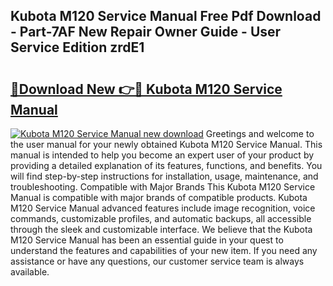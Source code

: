 ## Kubota M120 Service Manual Free Pdf Download - Part-7AF New Repair Owner Guide - User Service Edition zrdE1

# <h2><a href="http://bc93148.oget.top/?id=Kubota+M120+Service+Manual">🔗Download New 👉🔴 Kubota M120 Service Manual</a></h2>

[![Kubota M120 Service Manual new download](https://i.imgur.com/5g1atiW.png)](http://bc93148.oget.top/?id=Kubota+M120+Service+Manual)
Greetings and welcome to the user manual for your newly obtained Kubota M120 Service Manual. This manual is intended to help you become an expert user of your product by providing a detailed explanation of its features, functions, and benefits. You will find step-by-step instructions for installation, usage, maintenance, and troubleshooting. Compatible with Major Brands This Kubota M120 Service Manual is compatible with major brands of compatible products. Kubota M120 Service Manual advanced features include image recognition, voice commands, customizable profiles, and automatic backups, all accessible through the sleek and customizable interface. We believe that the Kubota M120 Service Manual has been an essential guide in your quest to understand the features and capabilities of your new item. If you need any assistance or have any questions, our customer service team is always available.
